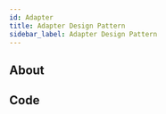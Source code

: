 ```yaml
---
id: Adapter
title: Adapter Design Pattern
sidebar_label: Adapter Design Pattern
---
```


## About



## Code
```js

```